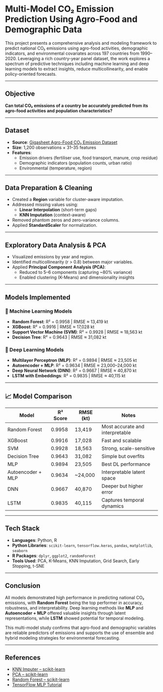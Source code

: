 #  Multi-Model CO₂ Emission Prediction Using Agro-Food and Demographic Data

This project presents a comprehensive analysis and modeling framework to predict national CO₂ emissions using agro-food activities, demographic indicators, and environmental covariates across 197 countries from 1990–2020. Leveraging a rich country-year panel dataset, the work explores a spectrum of predictive techniques including machine learning and deep learning models to extract insights, reduce multicollinearity, and enable policy-oriented forecasts.

---

##  Objective

**Can total CO₂ emissions of a country be accurately predicted from its agro-food activities and population characteristics?**

---

##  Dataset

- **Source**: [Gigasheet Agro-Food CO₂ Emission Dataset](https://www.gigasheet.com/sample-data/agri-food-co2-emission-dataset---forecasting-ml)
- **Size**: 1,200 observations × 31–35 features
- **Features**:
  - Emission drivers (fertiliser use, food transport, manure, crop residue)
  - Demographic indicators (population counts, urban ratio)
  - Environmental (temperature, region)

---

##  Data Preparation & Cleaning

- Created a **Region** variable for cluster-aware imputation.
- Addressed missing values using:
  - **Linear Interpolation** (short-term gaps)
  - **KNN Imputation** (context-aware)
- Removed phantom zeros and zero-variance columns.
- Applied **StandardScaler** for normalization.

---

##  Exploratory Data Analysis & PCA

- Visualized emissions by year and region.
- Identified multicollinearity (r > 0.8) between major variables.
- Applied **Principal Component Analysis (PCA)**:
  - Reduced to 5–6 components (capturing ~80% variance)
  - Enabled clustering (K-Means) and dimensionality insights

---

##  Models Implemented

### 🔹 Machine Learning Models
- **Random Forest**: R² = 0.9958 | RMSE ≈ 13,419 kt
- **XGBoost**: R² = 0.9916 | RMSE ≈ 17,028 kt
- **Support Vector Machine (SVM)**: R² = 0.9928 | RMSE ≈ 18,563 kt
- **Decision Tree**: R² = 0.9643 | RMSE ≈ 31,082 kt

### 🔹 Deep Learning Models
- **Multilayer Perceptron (MLP)**: R² = 0.9894 | RMSE ≈ 23,505 kt
- **Autoencoder + MLP**: R² = 0.9634 | RMSE ≈ 23,000–24,000 kt
- **Deep Neural Network (DNN)**: R² = 0.9667 | RMSE ≈ 40,870 kt
- **LSTM with Embeddings**: R² = 0.9835 | RMSE ≈ 40,115 kt

---

## 📈 Model Comparison

| Model              | R² Score | RMSE (kt)  | Notes                            |
|-------------------|----------|------------|----------------------------------|
| Random Forest      | 0.9958   | 13,419     | Most accurate and interpretable |
| XGBoost            | 0.9916   | 17,028     | Fast and scalable                |
| SVM                | 0.9928   | 18,563     | Strong, scale-sensitive          |
| Decision Tree      | 0.9643   | 31,082     | Simple but overfits              |
| MLP                | 0.9894   | 23,505     | Best DL performance              |
| Autoencoder + MLP  | 0.9634   | ~24,000    | Interpretable latent space       |
| DNN                | 0.9667   | 40,870     | Deeper but higher error          |
| LSTM               | 0.9835   | 40,115     | Captures temporal dynamics       |

---

##  Tech Stack

- **Languages**: Python, R  
- **Python Libraries**: `scikit-learn`, `tensorflow.keras`, `pandas`, `matplotlib`, `seaborn`  
- **R Packages**: `dplyr`, `ggplot2`, `randomForest`  
- **Tools Used**: PCA, K-Means, KNN Imputation, Grid Search, Early Stopping, t-SNE

---

##  Conclusion

All models demonstrated high performance in predicting national CO₂ emissions, with **Random Forest** being the top performer in accuracy, robustness, and interpretability. Deep learning methods like **MLP** and **Autoencoder + MLP** offered valuable insights through latent representations, while **LSTM** showed potential for temporal modeling.

This multi-model study confirms that agro-food and demographic variables are reliable predictors of emissions and supports the use of ensemble and hybrid modeling strategies for environmental forecasting.

---


##  References

- [KNN Imputer – scikit-learn](https://scikit-learn.org/stable/modules/generated/sklearn.impute.KNNImputer.html)  
- [PCA – scikit-learn](https://scikit-learn.org/stable/modules/generated/sklearn.decomposition.PCA.html)  
- [Random Forest – scikit-learn](https://scikit-learn.org/stable/modules/generated/sklearn.ensemble.RandomForestRegressor.html)  
- [TensorFlow MLP Tutorial](https://www.tensorflow.org/tutorials/keras/classification)

